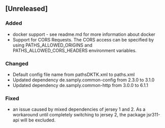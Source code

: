 ## [Unreleased]
### Added
- docker support - see readme.md for more information about docker
- Support for CORS Requests. The CORS access can be specified by using PATHS_ALLOWED_ORIGINS and PATHS_ALLOWED_CORS_HEADERS environment variables.
### Changed
- Default config file name from pathsDKTK.xml to paths.xml
- Updated dependency de.samply.common-config from 2.3.0 to 3.1.0
- Updated dependency de.samply.common-http from 3.0.0 to 6.1.1
### Fixed
- an issue caused by mixed dependencies of jersey 1 and 2. As a workaround until completely switching to jersey 2, the package jsr311-api will be excluded.
